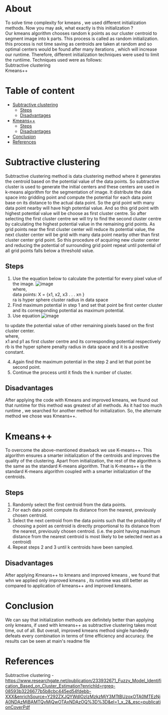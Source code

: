 # About
To solve time complexity for kmeans , we used different initialization methods. Now you may ask, what exactly is this initialization ? \
Our kmeans algorithm chooses random k points as our cluster centroid to segment image into k parts. This process is called as random initialization.
this process is not time saving as centroids are taken at random and so optimal centers would be found after many iterations , which will increase our runtime.
Therefore, different initialization techniques were used to limit the runtiime. Techniques used were as follows: \
Subtractive clustering \
Kmeans++ 

# Table of content
- [Subtractive clustering](#Subtractive_clustering)
  - [Steps](#Steps)
  - [Disadvantages](#Disadvantages)
- [Kmeans++](#Kmeans++)
  - [Steps](#Steps)
  - [Disadvantages](#Disadvantages)
- [Conclusion](#Conclusion)
- [References](#References)





# Subtractive clustering
Subtractive clustering method is data clustering method where it generates the centroid based on the potential value of the data points.
So subtractive cluster is used to generate the initial centers and these centers are used in k-means algorithm for the segmentation of image. 
 It distribute the data space
into gridding point and compute the potential for each data point base on its distance to the actual data point. So the
grid point with many data point nearby will have high potential value. And so this grid point with highest potential
value will be choose as first cluster centre. So after selecting the first cluster centre we will try to find the second cluster
centre by calculating the highest potential value in the remaining grid points. As grid points near the first cluster center
will reduce its potential value, the next cluster center will be grid with many data point nearby other than first cluster
center grid point. So this procedure of acquiring new cluster center and reducing the potential of surrounding grid
point repeat until potential of all grid points falls below a threshold value.

 
## Steps
1. Use the equation below to calculate the potential for every pixel value of the image. ![image](https://user-images.githubusercontent.com/109454803/193424699-36fba5de-db7b-4200-b79f-ff6318bf4633.png)
 \
where, \
data points: X = {x1, x2, x3 . . . xn } \
ra is hyper sphere cluster radius in data space
2. Find maximum potential in step 1 and set that point be first center cluster and its corresponding potential as
maximum potential.
3. Use equation ![image](https://user-images.githubusercontent.com/109454803/193424756-a5df5b03-e92b-49ba-a5b3-2e9cc6b0517e.png)

to update the potential value of other remaining pixels based on the first cluster center. \
where, \
 x1 and p1 as first cluster centre and its corresponding potential respectively \
 rb is the hyper sphere penalty radius in data space and it is a positive constant.
 
4. Again find the maximum potential in the step 2 and let that point be second point.
5. Continue the process until it finds the k number of cluster.

## Disadvantages
After applying the code with Kmeans and improved kmeans, we found out that runtime for this method was greatest of all methods.
As it had too much runtime , we searched for another method for initialization.
So, the alternate method we chose was Kmeans++.


# Kmeans++
To overcome the above-mentioned drawback we use K-means++.
This algorithm ensures a smarter initialization of the centroids and improves the quality of the clustering.
Apart from initialization, the rest of the algorithm is the same as the standard K-means algorithm.
That is K-means++ is the standard K-means algorithm coupled with a smarter initialization of the centroids.


## Steps
1. Randomly select the first centroid from the data points.
2. For each data point compute its distance from the nearest, previously chosen centroid.
3. Select the next centroid from the data points such that the probability of choosing a point
as centroid is directly proportional to its distance from the nearest, previously chosen centroid.
(i.e. the point having maximum distance from the nearest centroid is most likely to be selected next as a centroid)
4. Repeat steps 2 and 3 until k centroids have been sampled.

## Disadvantages
After applying Kmeans++ to kmeans and improved kmeans , we found that whn we applied only improved kmeans ,
 its runtime was still better as compared to application of kmeans++ and improved kmeans.
 
 
# Conclusion
We can say that initialization methods are definitely better than applying only kmeans, if used with kmeans++ 
as subtractive clustering takes most time, out of all.
But overall, improved kmeans method single handedly defeats every combination in terms of time efficiency and accuracy.
the results can be seen at main's readme file


# References
Subtractive clustering - https://www.researchgate.net/publication/233932671_Fuzzy_Model_Identification_Based_on_Cluster_Estimation?enrichId=rgreq-08593b3226677b5b8cbc445ed54fdebb-XXX&enrichSource=Y292ZXJQYWdlOzIzMzkzMjY3MTtBUzoxOTA0MTEzNjA0NDAzMjBAMTQyMjQwOTAxNDAzOQ%3D%3D&el=1_x_2&_esc=publicationCoverPdf 


